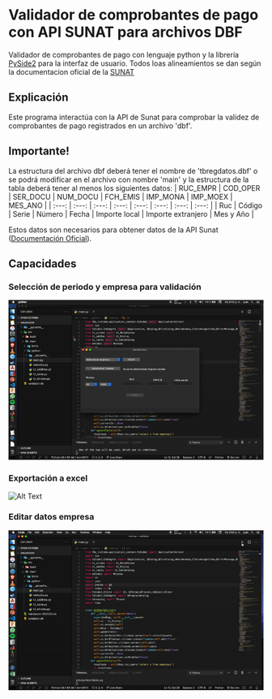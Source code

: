 # Validador de comprobantes de pago con API SUNAT para archivos DBF
Validador de comprobantes de pago con lenguaje python y la librería [PySide2](https://pypi.org/project/PySide2/) para la interfaz de usuario. Todos loas alineamientos se dan según la documentacion oficial de la 
[SUNAT](https://cpe.sunat.gob.pe/sites/default/files/inline-files/Manual-de-Consulta-Integrada-de-Comprobante-de-Pago-por-ServicioWEB_v2.pdf)

## Explicación

Este programa interactúa con la API de Sunat para comprobar la validez de comprobantes de pago registrados en un archivo 'dbf'.

## Importante!

La estructura del archivo dbf deberá tener el nombre de 'tbregdatos.dbf' o se podrá modificar en el archivo con nombre 'main' y la estructura de la tabla deberá tener al menos los siguientes datos:
| RUC_EMPR | COD_OPER | SER_DOCU | NUM_DOCU | FCH_EMIS | IMP_MONA | IMP_MOEX | MES_ANO |
| :---: | :---: | :---: | :---: | :---: | :---: | :---: | :---: |
| Ruc | Código | Serie | Número | Fecha | Importe local | Importe extranjero | Mes y Año |

Estos datos son necesarios para obtener datos de la API Sunat 
([Documentación Oficial](https://cpe.sunat.gob.pe/sites/default/files/inline-files/Manual-de-Consulta-Integrada-de-Comprobante-de-Pago-por-ServicioWEB_v2.pdf)).

## Capacidades

### Selección de periodo y empresa para validación

![Alt Text](./images/validacion.gif)

### Exportación a excel

![Alt Text](./images/excel.gif)

### Editar datos empresa

![Alt Text](./images/editar.gif)



